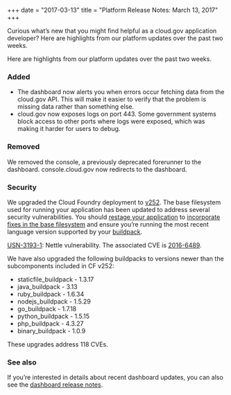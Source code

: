 +++
date = "2017-03-13"
title = "Platform Release Notes: March 13, 2017"
+++

Curious what’s new that you might find helpful as a cloud.gov application developer? Here are highlights from our platform updates over the past two weeks.

<!--more-->

Here are highlights from our platform updates over the past two weeks.

### Added
- The dashboard now alerts you when errors occur fetching data from the cloud.gov API. This will make it easier to verify that the problem is missing data rather than something else.
- cloud.gov now exposes logs on port 443. Some government systems block access to other ports where logs were exposed, which was making it harder for users to debug.

### Removed

We removed the console, a previously deprecated forerunner to the dashboard. console.cloud.gov now redirects to the dashboard.

### Security

We upgraded the Cloud Foundry deployment to [v252](https://github.com/cloudfoundry/cf-release/releases/tag/v252). The base filesystem used for running your application has been updated to address several security vulnerabilities. You should [restage your application](http://cli.cloudfoundry.org/en-US/cf/restage.html) to [incorporate fixes in the base filesystem](https://docs.cloudfoundry.org/devguide/deploy-apps/stacks.html#cli-commands) and ensure you’re running the most recent language version supported by your [buildpack](https://docs.cloudfoundry.org/buildpacks/).

[USN-3193-1](https://www.ubuntu.com/usn/USN-3193-1/): Nettle vulnerability. The associated CVE is [2016-6489](http://people.ubuntu.com/~ubuntu-security/cve/CVE-2016-6489).

We have also upgraded the following buildpacks to versions newer than the subcomponents included in CF v252:

- staticfile_buildpack - 1.3.17
- java_buildpack - 3.13
- ruby_buildpack - 1.6.34
- nodejs_buildpack - 1.5.29
- go_buildpack - 1.7.18
- python_buildpack - 1.5.15
- php_buildpack - 4.3.27
- binary_buildpack - 1.0.9

These upgrades address 118 CVEs.

### See also

If you’re interested in details about recent dashboard updates, you can also see the [dashboard release notes](https://github.com/18F/cg-dashboard/releases).
